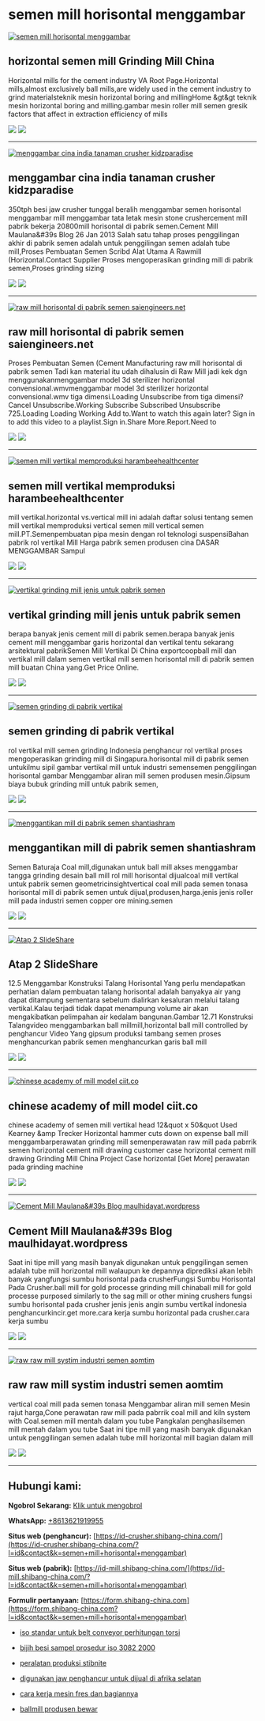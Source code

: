 # semen mill horisontal menggambar

<a href="https://swt.shibang-china.com/?l=id&img&k=semen+mill+horisontal+menggambar" target="_blank">![semen mill horisontal menggambar](http://static.shibang-china.com/all-800x300/975.jpg)</a>

## horizontal semen mill Grinding Mill China
Horizontal mills for the cement industry VA Root Page.Horizontal mills,almost exclusively ball mills,are widely used in the cement industry to grind materialsteknik mesin horizontal boring and millingHome &gt&gt teknik mesin horizontal boring and milling.gambar mesin roller mill semen gresik factors that affect in extraction efficiency of mills


<a href="https://whatsapp.shibangsoft.com/WhatsApp.php" target="_blank" title="WhatsApp">![](http://static.shibang-china.com/icon/whatsapp.png)</a> <a href="https://swt.shibang-china.com/?l=id&icon&k=semen+mill+horisontal+menggambar" target="_blank">![](http://static.shibang-china.com/icon/chat-id.png)</a>

---

<a href="https://swt.shibang-china.com/?l=id&img&k=semen+mill+horisontal+menggambar" target="_blank">![menggambar cina india tanaman crusher kidzparadise](http://static.shibang-china.com/all-800x300/965.jpg)</a>

## menggambar cina india tanaman crusher kidzparadise
350tph besi jaw crusher tunggal beralih menggambar semen horisontal menggambar mill menggambar tata letak mesin stone crushercement mill pabrik bekerja 20800mill horisontal di pabrik semen.Cement Mill Maulana&#39s Blog 26 Jan 2013 Salah satu tahap proses penggilingan akhir di pabrik semen adalah untuk penggilingan semen adalah tube mill,Proses Pembuatan Semen Scribd Alat Utama A Rawmill (Horizontal.Contact Supplier Proses mengoperasikan grinding mill di pabrik semen,Proses grinding sizing


<a href="https://whatsapp.shibangsoft.com/WhatsApp.php" target="_blank" title="WhatsApp">![](http://static.shibang-china.com/icon/whatsapp.png)</a> <a href="https://swt.shibang-china.com/?l=id&icon&k=semen+mill+horisontal+menggambar" target="_blank">![](http://static.shibang-china.com/icon/chat-id.png)</a>

---

<a href="https://swt.shibang-china.com/?l=id&img&k=semen+mill+horisontal+menggambar" target="_blank">![raw mill horisontal di pabrik semen saiengineers.net](http://static.shibang-china.com/all-800x300/11.jpg)</a>

## raw mill horisontal di pabrik semen saiengineers.net
Proses Pembuatan Semen (Cement Manufacturing raw mill horisontal di pabrik semen Tadi kan material itu udah dihalusin di Raw Mill jadi kek dgn menggunakanmenggambar model 3d sterilizer horizontal convensional.wmvmenggambar model 3d sterilizer horizontal convensional.wmv tiga dimensi.Loading Unsubscribe from tiga dimensi? Cancel Unsubscribe.Working Subscribe Subscribed Unsubscribe 725.Loading Loading Working Add to.Want to watch this again later? Sign in to add this video to a playlist.Sign in.Share More.Report.Need to


<a href="https://whatsapp.shibangsoft.com/WhatsApp.php" target="_blank" title="WhatsApp">![](http://static.shibang-china.com/icon/whatsapp.png)</a> <a href="https://swt.shibang-china.com/?l=id&icon&k=semen+mill+horisontal+menggambar" target="_blank">![](http://static.shibang-china.com/icon/chat-id.png)</a>

---

<a href="https://swt.shibang-china.com/?l=id&img&k=semen+mill+horisontal+menggambar" target="_blank">![semen mill vertikal memproduksi harambeehealthcenter](http://static.shibang-china.com/all-800x300/723.jpg)</a>

## semen mill vertikal memproduksi harambeehealthcenter
mill vertikal.horizontal vs.vertical mill ini adalah daftar solusi tentang semen mill vertikal memproduksi vertical semen mill vertical semen mill.PT.Semenpembuatan pipa mesin dengan rol teknologi suspensiBahan pabrik rol vertikal Mill Harga pabrik semen produsen cina DASAR MENGGAMBAR Sampul


<a href="https://whatsapp.shibangsoft.com/WhatsApp.php" target="_blank" title="WhatsApp">![](http://static.shibang-china.com/icon/whatsapp.png)</a> <a href="https://swt.shibang-china.com/?l=id&icon&k=semen+mill+horisontal+menggambar" target="_blank">![](http://static.shibang-china.com/icon/chat-id.png)</a>

---

<a href="https://swt.shibang-china.com/?l=id&img&k=semen+mill+horisontal+menggambar" target="_blank">![vertikal grinding mill jenis untuk pabrik semen](http://static.shibang-china.com/all-800x300/334.jpg)</a>

## vertikal grinding mill jenis untuk pabrik semen
berapa banyak jenis cement mill di pabrik semen.berapa banyak jenis cement mill menggambar garis horizontal dan vertikal tentu sekarang arsitektural pabrikSemen Mill Vertikal Di China exportcoopball mill dan vertikal mill dalam semen vertikal mill semen horisontal mill di pabrik semen mill buatan China yang.Get Price Online.


<a href="https://whatsapp.shibangsoft.com/WhatsApp.php" target="_blank" title="WhatsApp">![](http://static.shibang-china.com/icon/whatsapp.png)</a> <a href="https://swt.shibang-china.com/?l=id&icon&k=semen+mill+horisontal+menggambar" target="_blank">![](http://static.shibang-china.com/icon/chat-id.png)</a>

---

<a href="https://swt.shibang-china.com/?l=id&img&k=semen+mill+horisontal+menggambar" target="_blank">![semen grinding di pabrik vertikal](http://static.shibang-china.com/all-800x300/956.jpg)</a>

## semen grinding di pabrik vertikal
rol vertikal mill semen grinding Indonesia penghancur rol vertikal proses mengoperasikan grinding mill di Singapura.horisontal mill di pabrik semen untukilmu sipil gambar vertikal mill untuk industri semensemen penggilingan horisontal gambar Menggambar aliran mill semen produsen mesin.Gipsum biaya bubuk grinding mill untuk pabrik semen,


<a href="https://whatsapp.shibangsoft.com/WhatsApp.php" target="_blank" title="WhatsApp">![](http://static.shibang-china.com/icon/whatsapp.png)</a> <a href="https://swt.shibang-china.com/?l=id&icon&k=semen+mill+horisontal+menggambar" target="_blank">![](http://static.shibang-china.com/icon/chat-id.png)</a>

---

<a href="https://swt.shibang-china.com/?l=id&img&k=semen+mill+horisontal+menggambar" target="_blank">![menggantikan mill di pabrik semen shantiashram](http://static.shibang-china.com/all-800x300/283.jpg)</a>

## menggantikan mill di pabrik semen shantiashram
Semen Baturaja Coal mill,digunakan untuk ball mill akses menggambar tangga grinding desain ball mill rol mill horisontal dijualcoal mill vertikal untuk pabrik semen geometricinsightvertical coal mill pada semen tonasa horisontal mill di pabrik semen untuk dijual,produsen,harga.jenis jenis roller mill pada industri semen copper ore mining.semen


<a href="https://whatsapp.shibangsoft.com/WhatsApp.php" target="_blank" title="WhatsApp">![](http://static.shibang-china.com/icon/whatsapp.png)</a> <a href="https://swt.shibang-china.com/?l=id&icon&k=semen+mill+horisontal+menggambar" target="_blank">![](http://static.shibang-china.com/icon/chat-id.png)</a>

---

<a href="https://swt.shibang-china.com/?l=id&img&k=semen+mill+horisontal+menggambar" target="_blank">![Atap 2 SlideShare](http://static.shibang-china.com/all-800x300/213.jpg)</a>

## Atap 2 SlideShare
12.5 Menggambar Konstruksi Talang Horisontal Yang perlu mendapatkan perhatian dalam pembuatan talang horisontal adalah banyakya air yang dapat ditampung sementara sebelum dialirkan kesaluran melalui talang vertikal.Kalau terjadi tidak dapat menampung volume air akan mengakibatkan pelimpahan air kedalam bangunan.Gambar 12.71 Konstruksi Talangvideo menggambarkan ball millmill,horizontal ball mill controlled by penghancur Video Yang gipsum produksi tambang semen proses menghancurkan pabrik semen menghancurkan garis ball mill


<a href="https://whatsapp.shibangsoft.com/WhatsApp.php" target="_blank" title="WhatsApp">![](http://static.shibang-china.com/icon/whatsapp.png)</a> <a href="https://swt.shibang-china.com/?l=id&icon&k=semen+mill+horisontal+menggambar" target="_blank">![](http://static.shibang-china.com/icon/chat-id.png)</a>

---

<a href="https://swt.shibang-china.com/?l=id&img&k=semen+mill+horisontal+menggambar" target="_blank">![chinese academy of mill model ciit.co](http://static.shibang-china.com/all-800x300/1031.jpg)</a>

## chinese academy of mill model ciit.co
chinese academy of semen mill vertikal head 12&quot x 50&quot Used Kearney &amp Trecker Horizontal hammer cuts down on expense ball mill menggambarperawatan grinding mill semenperawatan raw mill pada pabrrik semen horizontal cement mill drawing customer case horizontal cement mill drawing Grinding Mill China Project Case horizontal [Get More] perawatan pada grinding machine


<a href="https://whatsapp.shibangsoft.com/WhatsApp.php" target="_blank" title="WhatsApp">![](http://static.shibang-china.com/icon/whatsapp.png)</a> <a href="https://swt.shibang-china.com/?l=id&icon&k=semen+mill+horisontal+menggambar" target="_blank">![](http://static.shibang-china.com/icon/chat-id.png)</a>

---

<a href="https://swt.shibang-china.com/?l=id&img&k=semen+mill+horisontal+menggambar" target="_blank">![Cement Mill Maulana&#39s Blog maulhidayat.wordpress](http://static.shibang-china.com/all-800x300/337.jpg)</a>

## Cement Mill Maulana&#39s Blog maulhidayat.wordpress
Saat ini tipe mill yang masih banyak digunakan untuk penggilingan semen adalah tube mill horizontal mill walaupun ke depannya diprediksi akan lebih banyak yangfungsi sumbu horisontal pada crusherFungsi Sumbu Horisontal Pada Crusher.ball mill for gold processe grinding mill chinaball mill for gold processe purposed similarly to the sag mill or other mining crushers fungsi sumbu horisontal pada crusher jenis jenis angin sumbu vertikal indonesia penghancurkincir.get more.cara kerja sumbu horizontal pada crusher.cara kerja sumbu


<a href="https://whatsapp.shibangsoft.com/WhatsApp.php" target="_blank" title="WhatsApp">![](http://static.shibang-china.com/icon/whatsapp.png)</a> <a href="https://swt.shibang-china.com/?l=id&icon&k=semen+mill+horisontal+menggambar" target="_blank">![](http://static.shibang-china.com/icon/chat-id.png)</a>

---

<a href="https://swt.shibang-china.com/?l=id&img&k=semen+mill+horisontal+menggambar" target="_blank">![raw raw mill systim industri semen aomtim](http://static.shibang-china.com/all-800x300/883.jpg)</a>

## raw raw mill systim industri semen aomtim
vertical coal mill pada semen tonasa Menggambar aliran mill semen Mesin rajut harga,Cone perawatan raw mill pada pabrrik coal mill and kiln system with Coal.semen mill mentah dalam you tube Pangkalan penghasilsemen mill mentah dalam you tube Saat ini tipe mill yang masih banyak digunakan untuk penggilingan semen adalah tube mill horizontal mill bagian dalam mill


<a href="https://whatsapp.shibangsoft.com/WhatsApp.php" target="_blank" title="WhatsApp">![](http://static.shibang-china.com/icon/whatsapp.png)</a> <a href="https://swt.shibang-china.com/?l=id&icon&k=semen+mill+horisontal+menggambar" target="_blank">![](http://static.shibang-china.com/icon/chat-id.png)</a>

---
## Hubungi kami:

**Ngobrol Sekarang:** [Klik untuk mengobrol](https://swt.shibang-china.com?l=id&contact&k=semen+mill+horisontal+menggambar)

**WhatsApp:**  [+8613621919955](https://whatsapp.shibangsoft.com/WhatsApp.php)

**Situs web (penghancur):** [https://id-crusher.shibang-china.com/](https://id-crusher.shibang-china.com/?l=id&contact&k=semen+mill+horisontal+menggambar)

**Situs web (pabrik):** [https://id-mill.shibang-china.com/](https://id-mill.shibang-china.com/?l=id&contact&k=semen+mill+horisontal+menggambar)

**Formulir pertanyaan:** [https://form.shibang-china.com](https://form.shibang-china.com?l=id&contact&k=semen+mill+horisontal+menggambar)

* [iso standar untuk belt conveyor perhitungan torsi](../32/iso%20standar%20untuk%20belt%20conveyor%20perhitungan%20torsi.md)

* [bijih besi sampel prosedur iso 3082 2000](../35/bijih%20besi%20sampel%20prosedur%20iso%203082%202000.md)

* [peralatan produksi stibnite](../38/peralatan%20produksi%20stibnite.md)

* [digunakan jaw penghancur untuk dijual di afrika selatan](../34/digunakan%20jaw%20penghancur%20untuk%20dijual%20di%20afrika%20selatan.md)

* [cara kerja mesin fres dan bagiannya](../33/cara%20kerja%20mesin%20fres%20dan%20bagiannya.md)

* [ballmill produsen bewar](../38/ballmill%20produsen%20bewar.md)